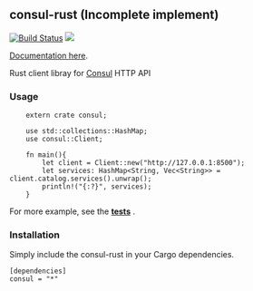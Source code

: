 ## consul-rust (Incomplete implement)

[![Build Status](https://travis-ci.org/youngking/consul-rust.svg)](https://travis-ci.org/youngking/consul-rust)
[![](https://img.shields.io/crates/v/consul.svg)](https://crates.io/crates/consul)

[Documentation here](http://youngking.github.io/consul-rust/consul/).

Rust client libray for [Consul](http://consul.io/) HTTP API

### Usage

```
    extern crate consul;

    use std::collections::HashMap;
    use consul::Client;

    fn main(){
        let client = Client::new("http://127.0.0.1:8500");
        let services: HashMap<String, Vec<String>> = client.catalog.services().unwrap();
        println!("{:?}", services);
    }
```


For more example, see the **[tests](https://github.com/youngking/consul-rust/blob/master/tests/example.rs)** .

### Installation

Simply include the consul-rust in your Cargo dependencies.

```
[dependencies]
consul = "*"
```
